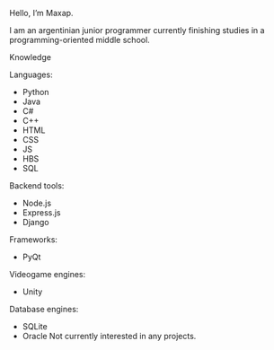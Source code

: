 Hello, I’m Maxap.

I am an argentinian junior programmer currently finishing studies in a programming-oriented middle school.

Knowledge

Languages:
- Python
- Java
- C#
- C++
- HTML
- CSS
- JS
- HBS
- SQL

Backend tools:
- Node.js
- Express.js
- Django

Frameworks:
- PyQt

Videogame engines:
- Unity

Database engines:
- SQLite
- Oracle
Not currently interested in any projects.

